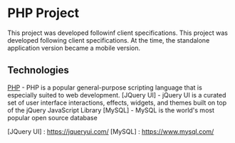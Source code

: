 # PHP Project

This project was developed followinf client specifications. This project was developed following client specifications. At the time, the standalone application version became a mobile version.

## Technologies

[PHP] - PHP is a popular general-purpose scripting language that is especially suited to web development.
[JQuery UI] - jQuery UI is a curated set of user interface interactions, effects, widgets, and themes built on top of the jQuery JavaScript Library
[MySQL] - MySQL is the world's most popular open source database


  [PHP]: <http://www.php.net>
  [JQuery UI] : <https://jqueryui.com/>
  [MySQL] : <https://www.mysql.com/>

